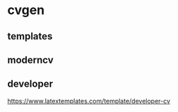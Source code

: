 # cvgen


## templates

## moderncv

## developer

https://www.latextemplates.com/template/developer-cv